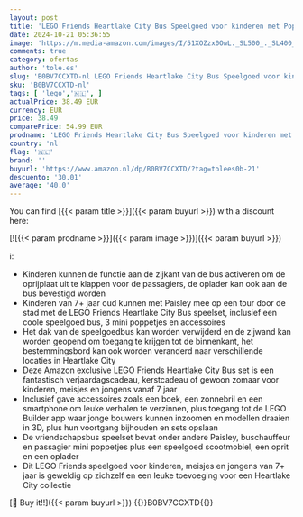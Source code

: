 ```yaml
---
layout: post
title: 'LEGO Friends Heartlake City Bus Speelgoed voor kinderen met Poppetjes en Voertuig  Vriendschap Speelset met Personage Paisley  Rollenspel Cadeau voor Meisjes en Jongens  Amazon Exclusive Set  41759'
date: 2024-10-21 05:36:55
image: 'https://m.media-amazon.com/images/I/51XOZzx0OwL._SL500_._SL400_.jpg'
comments: true
category: ofertas
author: 'tole.es'
slug: 'B0BV7CCXTD-nl LEGO Friends Heartlake City Bus Speelgoed voor kinderen...'
sku: 'B0BV7CCXTD-nl'
tags: [ 'lego','🇳🇱', ]
actualPrice: 38.49 EUR
currency: EUR
price: 38.49
comparePrice: 54.99 EUR
prodname: 'LEGO Friends Heartlake City Bus Speelgoed voor kinderen met Poppetjes en Voertuig  Vriendschap Speelset met Personage Paisley  Rollenspel Cadeau voor Meisjes en Jongens  Amazon Exclusive Set  41759'
country: 'nl'
flag: '🇳🇱'
brand: ''
buyurl: 'https://www.amazon.nl/dp/B0BV7CCXTD/?tag=tolees0b-21'
descuento: '30.01'
average: '40.0'
---
```


You can find [{{< param title >}}]({{< param buyurl >}}) with a discount here:

[![{{< param prodname >}}]({{< param image >}})]({{< param buyurl >}})

ℹ️:

- Kinderen kunnen de functie aan de zijkant van de bus activeren om de oprijplaat uit te klappen voor de passagiers, de oplader kan ook aan de bus bevestigd worden
- Kinderen van 7+ jaar oud kunnen met Paisley mee op een tour door de stad met de LEGO Friends Heartlake City Bus speelset, inclusief een coole speelgoed bus, 3 mini poppetjes en accessoires
- Het dak van de speelgoedbus kan worden verwijderd en de zijwand kan worden geopend om toegang te krijgen tot de binnenkant, het bestemmingsbord kan ook worden veranderd naar verschillende locaties in Heartlake City
- Deze Amazon exclusive LEGO Friends Heartlake City Bus set is een fantastisch verjaardagscadeau, kerstcadeau of gewoon zomaar voor kinderen, meisjes en jongens vanaf 7 jaar
- Inclusief gave accessoires zoals een boek, een zonnebril en een smartphone om leuke verhalen te verzinnen, plus toegang tot de LEGO Builder app waar jonge bouwers kunnen inzoomen en modellen draaien in 3D, plus hun voortgang bijhouden en sets opslaan
- De vriendschapsbus speelset bevat onder andere Paisley, buschauffeur en passagier mini poppetjes plus een speelgoed scootmobiel, een oprit en een oplader
- Dit LEGO Friends speelgoed voor kinderen, meisjes en jongens van 7+ jaar is geweldig op zichzelf en een leuke toevoeging voor een Heartlake City collectie

[🛒 Buy it!!]({{< param buyurl >}})
{{<world>}}B0BV7CCXTD{{</world>}}
